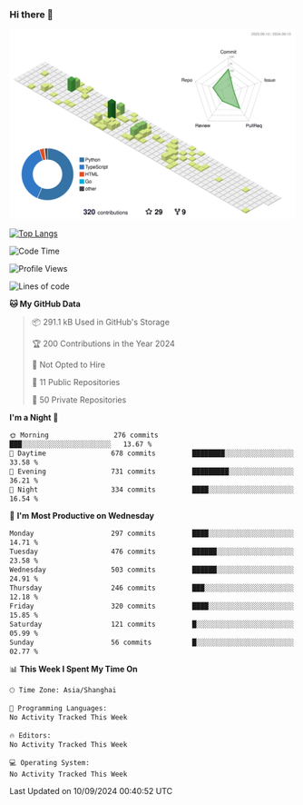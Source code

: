 ### Hi there 👋

![](./profile-3d-contrib/profile-green-animate.svg)

 

[![Top Langs](https://github-readme-stats.vercel.app/api/top-langs/?username=fly2tomato)](https://github.com/anuraghazra/github-readme-stats)


 

<!--START_SECTION:waka-->
![Code Time](http://img.shields.io/badge/Code%20Time-5%20hrs%2042%20mins-blue)

![Profile Views](http://img.shields.io/badge/Profile%20Views-0-blue)

![Lines of code](https://img.shields.io/badge/From%20Hello%20World%20I%27ve%20Written-520.9%20thousand%20lines%20of%20code-blue)

**🐱 My GitHub Data** 

> 📦 291.1 kB Used in GitHub's Storage 
 > 
> 🏆 200 Contributions in the Year 2024
 > 
> 🚫 Not Opted to Hire
 > 
> 📜 11 Public Repositories 
 > 
> 🔑 50 Private Repositories 
 > 
**I'm a Night 🦉** 

```text
🌞 Morning                276 commits         ███░░░░░░░░░░░░░░░░░░░░░░   13.67 % 
🌆 Daytime                678 commits         ████████░░░░░░░░░░░░░░░░░   33.58 % 
🌃 Evening                731 commits         █████████░░░░░░░░░░░░░░░░   36.21 % 
🌙 Night                  334 commits         ████░░░░░░░░░░░░░░░░░░░░░   16.54 % 
```
📅 **I'm Most Productive on Wednesday** 

```text
Monday                   297 commits         ████░░░░░░░░░░░░░░░░░░░░░   14.71 % 
Tuesday                  476 commits         ██████░░░░░░░░░░░░░░░░░░░   23.58 % 
Wednesday                503 commits         ██████░░░░░░░░░░░░░░░░░░░   24.91 % 
Thursday                 246 commits         ███░░░░░░░░░░░░░░░░░░░░░░   12.18 % 
Friday                   320 commits         ████░░░░░░░░░░░░░░░░░░░░░   15.85 % 
Saturday                 121 commits         █░░░░░░░░░░░░░░░░░░░░░░░░   05.99 % 
Sunday                   56 commits          █░░░░░░░░░░░░░░░░░░░░░░░░   02.77 % 
```


📊 **This Week I Spent My Time On** 

```text
🕑︎ Time Zone: Asia/Shanghai

💬 Programming Languages: 
No Activity Tracked This Week

🔥 Editors: 
No Activity Tracked This Week

💻 Operating System: 
No Activity Tracked This Week
```


 Last Updated on 10/09/2024 00:40:52 UTC
<!--END_SECTION:waka-->
